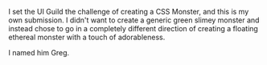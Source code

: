I set the UI Guild the challenge of creating a CSS Monster, and this is my own submission. I didn't want to create a generic green slimey monster and instead chose to go in a completely different direction of creating a floating ethereal monster with a touch of adorableness.

I named him Greg.